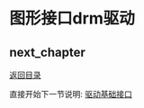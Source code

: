 # 图形接口drm驱动

## next_chapter

[返回目录](./SUMMARY.md)

直接开始下一节说明: [驱动基础接口](./ch03-14.kernel_base_api.md)
